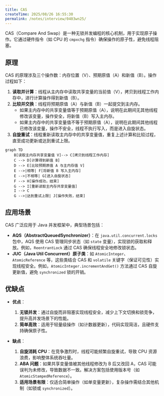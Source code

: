 ```yaml
---
title: CAS
createTime: 2025/08/26 16:55:30
permalink: /notes/interview/0403wn25/
---
```

CAS（Compare And Swap）是一种无锁并发编程的核心机制，用于实现原子操作。它通过硬件指令（如 CPU 的 `cmpxchg` 指令）确保操作的原子性，避免线程阻塞。

## 原理

CAS 的原理涉及三个操作数：内存位置（V）、预期原值（A）和新值（B）。操作过程如下：

1. **读取并计算**：线程从主内存中读取共享变量的当前值（V），拷贝到线程工作内存中，进行计算操作得到新值（B）。
2. **比较并交换**：线程将预期原值（A）与新值（B）一起提交到主内存。
   - 如果主内存中的共享变量值等于预期原值（A），说明在此期间无其他线程修改该变量，操作安全，将新值（B）写入主内存。
   - 如果主内存中的共享变量值不等于预期原值（A），说明在此期间其他线程已修改该变量，操作不安全，线程不执行写入，而是进入自旋状态。
3. **自旋重试**：线程重新读取主内存中的共享变量值，重复上述计算和比较过程，直至成功更新或达到重试上限。

```mermaid
graph TD
    B[读取主内存共享变量值 V]--> C[拷贝到线程工作内存]
    C --> D[计算得到新值 B]
    D --> E[比较预期原值 A 与主内存值 V]
    E -->|相等| F[将新值 B 写入主内存]
    E -->|不相等| G[进入自旋状态]
    F --> H[操作成功，结束]
    G --> I[重新读取主内存共享变量值]
    I --> C
    G -->|达到重试上限| J[操作失败，结束]
```

## 应用场景

CAS 广泛应用于 Java 并发框架中，典型场景包括：

- **AQS（AbstractQueuedSynchronizer）**：在 `java.util.concurrent.locks` 包中，AQS 使用 CAS 管理同步状态（如 `state` 变量），实现锁的获取和释放。例如，`ReentrantLock` 通过 CAS 确保线程安全地修改锁状态。
- **JUC（Java Util Concurrent）原子类**：如 `AtomicInteger`、`AtomicReference` 等，这些类结合 CAS 和 `volatile` 关键字（保证可见性）实现线程安全。例如，`AtomicInteger.incrementAndGet()` 方法通过 CAS 自旋更新值，避免 `synchronized` 锁的开销。

## 优缺点

- **优点**：
	1. **无锁并发**：通过自旋而非阻塞实现线程安全，减少上下文切换和锁竞争，提升高并发场景下的性能。
	2. **简单高效**：适用于轻量级操作（如计数器更新），代码实现简洁，且硬件支持确保原子性。

- **缺点**：
	1. **自旋消耗 CPU**：在竞争激烈时，线程可能频繁自旋重试，导致 CPU 资源浪费，影响整体系统吞吐量。
	2. **ABA 问题**：如果共享变量值被其他线程修改为 B 后又改回 A，CAS 可能误判为未修改，导致数据不一致。解决方案包括使用版本号（如 `AtomicStampedReference`）。
	3. **适用场景有限**：仅适合简单操作（如单变量更新），复杂操作需结合其他机制（如锁或 `synchronized`）。